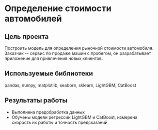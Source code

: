 # Определение стоимости автомобилей
## Цель проекта
Построить модель для определения рыночной стоимости автомобиля. Заказчик --  сервис по продаже машин с пробегом, он разрабатывает приложение для привлечения новых клиентов.

## Используемые библиотеки
pandas, numpy, matplotlib, seaborn, sklearn, LightGBM, CatBoost

## Результаты работы
- Выполнена предобработка данных 
- Обучены модели регрессии LightGBM и CatBoost, измерена скорость их работы и точность предсказаний
